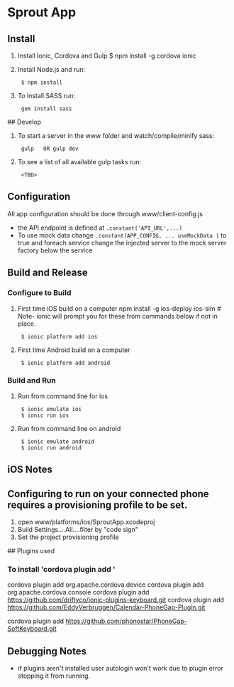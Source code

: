 # Sprout App

## Install

1. Install Ionic, Cordova and Gulp
		$ npm install -g cordova ionic

2. Install Node.js and run:
		
		$ npm install

3. To install SASS run: 
		
		gem install sass


## Develop

1. To start a server in the www folder and watch/compile/minify sass:
		
		gulp   OR gulp dev

2. To see a list of all available gulp tasks run: 
	
		<TBD>

## Configuration

All app configuration should be done through www/client-config.js


- the API endpoint is defined at `.constant('API_URL',...)`
- To use mock data change `.constant(APP_CONFIG, ... useMockData )` to true and foreach service change the injected server to the mock server factory below the service  

## Build and Release
### Configure to Build
1. First time iOS build on a computer
		npm install -g ios-deploy ios-sim
		# Note- ionic will prompt you for these from commands below if not in place.
		
		$ ionic platform add ios

2. First time Android build on a computer

		$ ionic platform add android

### Build and Run
1. Run from command line for ios
		
		$ ionic emulate ios
		$ ionic run ios

2. Run from command line on android

		$ ionic emulate android
		$ ionic run android

## iOS Notes
## Configuring to run on your connected phone requires a provisioning profile to be set.
1. open www/platforms/ios/SproutApp.xcodeproj
2. Build Settings....All....filter by "code sign"
3. Set the project provisioning profile

## Plugins used
### To install 'cordova plugin add <plugin name or URL if provided>'

cordova plugin add org.apache.cordova.device
cordova plugin add org.apache.cordova.console
cordova plugin add https://github.com/driftyco/ionic-plugins-keyboard.git
cordova plugin add https://github.com/EddyVerbruggen/Calendar-PhoneGap-Plugin.git

cordova plugin add https://github.com/phonostar/PhoneGap-SoftKeyboard.git

## Debugging Notes
- if plugins aren't installed user autologin won't work due to plugin error stopping it from running.